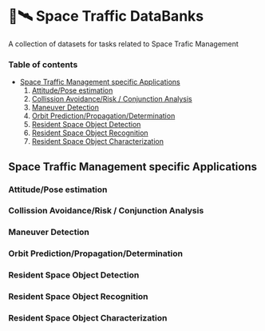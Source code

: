 # 📡🛰️ Space Traffic DataBanks
A collection of datasets for tasks related to Space Trafic Management

### Table of contents
* [Space Traffic Management specific Applications](#stm_applications)
    1. [Attitude/Pose estimation](attitude_estimation)
    2. [Collission Avoidance/Risk / Conjunction Analysis](collision_avoidance)
    3. [Maneuver Detection](maneuver_detection)
    4. [Orbit Prediction/Propagation/Determination](orbit_prediction)
    5. [Resident Space Object Detection](rso_detection)
    6. [Resident Space Object Recognition](rso_recognition)
    7. [Resident Space Object Characterization](rso_characterization)

## Space Traffic Management specific Applications <a name="stm_applications"></a>

<!---
### Active Debris Removal / On-Orbit Servicing

### Astrometric Reduction

### Atmospheric /Thermospheric Density (for drag)
-->

### Attitude/Pose estimation <a name="attitude_estimation"></a>

<!---
### Cataloguing of Resident Space Objects
-->

### Collission Avoidance/Risk / Conjunction Analysis <a name="collision_avoidance"></a>

<!---
### Fragmentation / Fragment Segmentation

### Laser Ranging
-->

### Maneuver Detection <a name="maneuver_detection"></a>

### Orbit Prediction/Propagation/Determination <a name="orbit_prediction"></a>

<!---
### Reentry Analysis
-->

### Resident Space Object Detection <a name="rso_detection"></a>

### Resident Space Object Recognition <a name="rso_recognition"></a>

### Resident Space Object Characterization <a name="rso_characterization"></a>

<!---
### Space Weather Forecasting
-->
